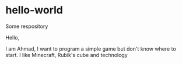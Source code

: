 # hello-world
Some respository

Hello,

I am Ahmad, I want to program a simple game but don't know where to start. I like Minecraft, Rubik's cube and technology
